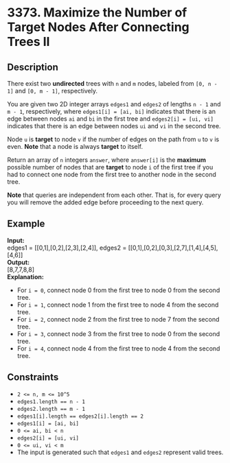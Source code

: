 # 3373. Maximize the Number of Target Nodes After Connecting Trees II

## Description

There exist two **undirected** trees with `n` and `m` nodes, labeled from `[0, n - 1]` and `[0, m - 1]`, respectively.

You are given two 2D integer arrays `edges1` and `edges2` of lengths `n - 1` and `m - 1`, respectively, where `edges1[i] = [ai, bi]` indicates that there is an edge between nodes `ai` and `bi` in the first tree and `edges2[i] = [ui, vi]` indicates that there is an edge between nodes `ui` and `vi` in the second tree.

Node `u` is **target** to node `v` if the number of edges on the path from `u` to `v` is even. **Note** that a node is always **target** to itself.

Return an array of `n` integers `answer`, where `answer[i]` is the **maximum** possible number of nodes that are **target** to node `i` of the first tree if you had to connect one node from the first tree to another node in the second tree.

**Note** that queries are independent from each other. That is, for every query you will remove the added edge before proceeding to the next query.

## Example

**Input:**  
edges1 = [[0,1],[0,2],[2,3],[2,4]], edges2 = [[0,1],[0,2],[0,3],[2,7],[1,4],[4,5],[4,6]]
<br>
**Output:**
<br>
[8,7,7,8,8]
<br>
**Explanation:**
<br>
- For `i = 0`, connect node 0 from the first tree to node 0 from the second tree.
- For `i = 1`, connect node 1 from the first tree to node 4 from the second tree.
- For `i = 2`, connect node 2 from the first tree to node 7 from the second tree.
- For `i = 3`, connect node 3 from the first tree to node 0 from the second tree.
- For `i = 4`, connect node 4 from the first tree to node 4 from the second tree.

## Constraints

- `2 <= n, m <= 10^5`
- `edges1.length == n - 1`
- `edges2.length == m - 1`
- `edges1[i].length == edges2[i].length == 2`
- `edges1[i] = [ai, bi]`
- `0 <= ai, bi < n`
- `edges2[i] = [ui, vi]`
- `0 <= ui, vi < m`
- The input is generated such that `edges1` and `edges2` represent valid trees.
